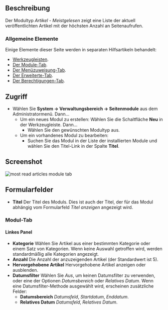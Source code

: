 <!-- Filename: Help4.x:Site_Modules:_Articles_-_Most_Read / Display title: Module: Beiträge – Beliebte -->

## Beschreibung

Der Modultyp *Artikel - Meistgelesen* zeigt eine Liste der aktuell
veröffentlichten Artikel mit der höchsten Anzahl an Seitenaufrufen.

### Allgemeine Elemente

Einige Elemente dieser Seite werden in separaten Hilfsartikeln behandelt:

* [Werkzeugleisten](jdocmanual?article=help/common-elements/toolbars).
* [Der Module-Tab](jdocmanual?article=help/modules/modules-module-tab).
* [Der Menüzuweisung-Tab](jdocmanual?article=help/modules/modules-menu-assignment-tab).
* [Der Erweiterte-Tab](jdocmanual?article=help/modules/modules-advanced-tab).
* [Der Berechtigungen-Tab](jdocmanual?article=help/common-elements/edit-permissions).

## Zugriff

- Wählen Sie **System → Verwaltungsbereich → Seitenmodule** aus dem Administratormenü. Dann...
  - Um ein neues Modul zu erstellen: Wählen Sie die Schaltfläche **Neu** in der Werkzeugleiste. Dann...
    - Wählen Sie den gewünschten Modultyp aus.
  - Um ein vorhandenes Modul zu bearbeiten:
    - Suchen Sie das Modul in der Liste der installierten Module und wählen Sie den Titel-Link in der Spalte **Titel**.

## Screenshot

![most read articles module tab](../../../de/images/modules-site/modules-articles-most-read-module-tab.png)

## Formularfelder

- **Titel** Der Titel des Moduls. Dies ist auch der Titel, der für das Modul abhängig vom Formularfeld *Titel anzeigen* angezeigt wird.

### Modul-Tab

#### Linkes Panel

- **Kategorie** Wählen Sie Artikel aus einer bestimmten Kategorie oder einem Satz von Kategorien. Wenn keine Auswahl getroffen wird, werden standardmäßig alle Kategorien angezeigt.
- **Anzahl** Die Anzahl der anzuzeigenden Artikel (der Standardwert ist 5).
- **Hervorgehobene Artikel** Hervorgehobene Artikel anzeigen oder ausblenden.
- **Datumsfilter** Wählen Sie *Aus*, um keinen Datumsfilter zu verwenden, oder eine der Optionen *Datumsbereich* oder *Relatives Datum*. Wenn eine Datumsfilter-Methode ausgewählt wird, erscheinen zusätzliche Felder:
  - **Datumsbereich** *Datumsfeld*, *Startdatum*, *Enddatum*.
  - **Relatives Datum** *Datumsfeld*, *Relatives Datum*.
